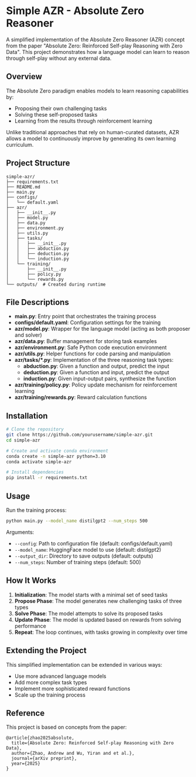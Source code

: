 # Simple AZR - Absolute Zero Reasoner

A simplified implementation of the Absolute Zero Reasoner (AZR) concept from the paper "Absolute Zero: Reinforced Self-play Reasoning with Zero Data". This project demonstrates how a language model can learn to reason through self-play without any external data.

## Overview

The Absolute Zero paradigm enables models to learn reasoning capabilities by:

- Proposing their own challenging tasks
- Solving these self-proposed tasks
- Learning from the results through reinforcement learning

Unlike traditional approaches that rely on human-curated datasets, AZR allows a model to continuously improve by generating its own learning curriculum.

## Project Structure

```
simple-azr/
├── requirements.txt
├── README.md
├── main.py
├── configs/
│   └── default.yaml
├── azr/
│   ├── __init__.py
│   ├── model.py
│   ├── data.py
│   ├── environment.py
│   ├── utils.py
│   ├── tasks/
│   │   ├── __init__.py
│   │   ├── abduction.py
│   │   ├── deduction.py
│   │   └── induction.py
│   └── training/
│       ├── __init__.py
│       ├── policy.py
│       └── rewards.py
└── outputs/  # Created during runtime
```

## File Descriptions

- **main.py**: Entry point that orchestrates the training process
- **configs/default.yaml**: Configuration settings for the training
- **azr/model.py**: Wrapper for the language model (acting as both proposer and solver)
- **azr/data.py**: Buffer management for storing task examples
- **azr/environment.py**: Safe Python code execution environment
- **azr/utils.py**: Helper functions for code parsing and manipulation
- **azr/tasks/*.py**: Implementation of the three reasoning task types:
  - **abduction.py**: Given a function and output, predict the input
  - **deduction.py**: Given a function and input, predict the output
  - **induction.py**: Given input-output pairs, synthesize the function
- **azr/training/policy.py**: Policy update mechanism for reinforcement learning
- **azr/training/rewards.py**: Reward calculation functions

## Installation

```bash
# Clone the repository
git clone https://github.com/yourusername/simple-azr.git
cd simple-azr

# Create and activate conda environment
conda create -n simple-azr python=3.10
conda activate simple-azr

# Install dependencies
pip install -r requirements.txt
```

## Usage

Run the training process:

```bash
python main.py --model_name distilgpt2 --num_steps 500
```

Arguments:

- `--config`: Path to configuration file (default: configs/default.yaml)
- `--model_name`: HuggingFace model to use (default: distilgpt2)
- `--output_dir`: Directory to save outputs (default: outputs)
- `--num_steps`: Number of training steps (default: 500)

## How It Works

1. **Initialization**: The model starts with a minimal set of seed tasks
2. **Propose Phase**: The model generates new challenging tasks of three types
3. **Solve Phase**: The model attempts to solve its proposed tasks
4. **Update Phase**: The model is updated based on rewards from solving performance
5. **Repeat**: The loop continues, with tasks growing in complexity over time

## Extending the Project

This simplified implementation can be extended in various ways:

- Use more advanced language models
- Add more complex task types
- Implement more sophisticated reward functions
- Scale up the training process

## Reference

This project is based on concepts from the paper:
```
@article{zhao2025absolute,
  title={Absolute Zero: Reinforced Self-play Reasoning with Zero Data},
  author={Zhao, Andrew and Wu, Yiran and et al.},
  journal={arXiv preprint},
  year={2025}
}
```